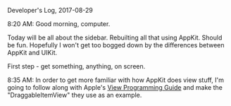 Developer's Log, 2017-08-29

8:20 AM: Good morning, computer.

Today will be all about the sidebar. Rebuilting all that using AppKit. Should be fun. Hopefully I won't get too bogged down by the differences between AppKit and UIKit.

First step - get something, anything, on screen.

8:35 AM: In order to get more familiar with how AppKit does view stuff, I'm going to follow along with Apple's [View Programming Guide](https://developer.apple.com/library/content/documentation/Cocoa/Conceptual/CocoaViewsGuide/SubclassingNSView/SubclassingNSView.html) and make the "DraggableItemView" they use as an example.
